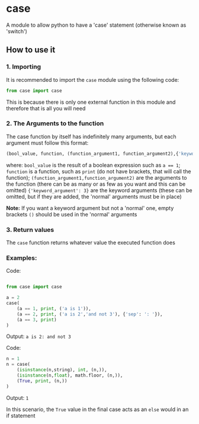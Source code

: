 # case

A module to allow python to have a 'case' statement (otherwise known
as 'switch')

## How to use it

### 1. Importing
It is recommended to import the `case` module using the following code:
```python
from case import case
```
This is because there is only one external function in this module and therefore that is all you will need

### 2. The Arguments to the function

The case function by itself has indefinitely many arguments, but each argument must follow this format:
```python
(bool_value, function, (function_argument1, function_argument2),{'keyword_argument': 3})
```

where:
`bool_value` is the result of a boolean expression such as `a == 1`;
`function` is a function, such as `print` (do not have brackets, that will call the function);
`(function_argument1,function_argument2)` are the arguments to the function (there can be as many or as few as you want and this can be omitted)
`{'keyword_argument': 3}` are the keyword arguments (these can be omitted, but if they are added, the 'normal' arguments must be in place)

**Note:**
If you want a keyword argument but not a 'normal' one, empty brackets `()` should be used in the 'normal' arguments

### 3. Return values
The `case` function returns whatever value the executed function does

### Examples:
Code:
```python

from case import case

a = 2
case(
    (a == 1, print, ('a is 1')),
    (a == 2, print, ('a is 2','and not 3'), {'sep': ': '}),
    (a == 3, print)
)
```
Output:
`a is 2: and not 3`

Code:
```python
n = 1
n = case(
    (isinstance(n,string), int, (n,)),
    (isinstance(n,float), math.floor, (n,)),
    (True, print, (n,))
)
```
Output:
`1`

In this scenario, the `True` value in the final case acts as an `else` would in an if statement
